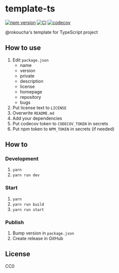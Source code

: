 # template-ts

[![npm version](https://badge.fury.io/js/template-ts.svg)](https://badge.fury.io/js/template-ts)
[![CI](https://github.com/rokoucha/template-ts/workflows/check/badge.svg)](https://github.com/rokoucha/template-ts/actions?query=workflow%3Acheck)
[![codecov](https://codecov.io/gh/rokoucha/template-ts/branch/master/graph/badge.svg)](https://codecov.io/gh/rokoucha/template-ts)

@rokoucha's template for TypeScript project

## How to use

1. Edit `package.json`
   - name
   - version
   - private
   - description
   - license
   - homepage
   - repository
   - bugs
1. Put license text to `LICENSE`
1. Overwrite `README.md`
1. Add your dependencies
1. Put codecov token to `CODECOV_TOKEN` in secrets
1. Put npm token to `NPM_TOKEN` in secrets (if needed)

## How to

### Development

1. `yarn`
1. `yarn run dev`

### Start

1. `yarn`
1. `yarn run build`
1. `yarn run start`

### Publish

1. Bump version in `package.json`
1. Create release in GitHub

## License

CC0
